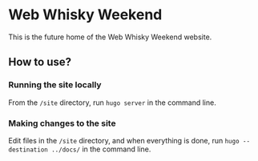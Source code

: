 # Web Whisky Weekend

This is the future home of the Web Whisky Weekend website.

## How to use?

### Running the site locally

From the `/site` directory, run `hugo server` in the command line.

### Making changes to the site

Edit files in the `/site` directory, and when everything is done, run `hugo --destination ../docs/` in the command line.
